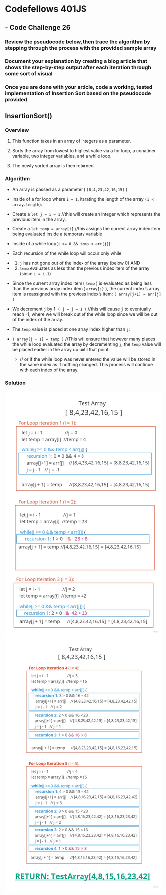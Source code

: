 # Codefellows 401JS

## - Code Challenge 26

### Review the pseudocode below, then trace the algorithm by stepping through the process with the provided sample array

### Document your explanation by creating a blog article that shows the step-by-step output after each iteration through some sort of visual  

### Once you are done with your article, code a working, tested implementation of Insertion Sort based on the pseudocode provided

## InsertionSort()

### Overview

1) This function takes in an array of integers as a parameter.

2) Sorts the array from lowest to highest value via a for loop, a conatiner variable, two integer variables, and a while loop.

3) The newly sorted array is then returned.

### Algorithm

+ An array is passed as a parameter ( `[8,4,23,42,16,15]` )
+ Inside of a for loop where `i = 1`, iterating the length of the array `(i < array.length`):
 + Create a `let j = i – 1` //this will create an integer which represents the previous item in the array.
 + Create a `let temp = array[i]` //this assigns the current array index item being evaluated inside a temporary variable

 + Inside of a while loop(`j >= 0 && temp < arr[j]`):
  + Each recursion of the while loop will occur only while 
  + 1) `j` has not gone out of the index of the array (below 0) AND
  + 2) `temp` evaluates as less than the previous index item of the array (since `j = i-1`)
   + Since the current array index item ( `temp` ) is evaluated as being less than the previous array index item ( `array[j}` ), the current index’s array item is reassigned with the previous index’s item:
    `( array[j+1] = arr[j] )`
   + We decrement `j` by 1: 
   `( j = j – 1 )`  //this will cause `j` to eventually reach -1, where we will break out of the while loop since we will be out of the index of the array.
   + The `temp` value is placed at one array index higher than `j`:

+ `( array[j + 1] = temp )`   //This will ensure that however many places the while loop evaluated the array by decrementing `j`, the `temp` value will be placed earlier in the array up until that point.
   + // or if the while loop was never entered the value will be stored in the same index as if nothing changed. This process will continue with each index of the array.

### Solution

![For Loop iteration 1-3](./whiteboard1.jpg)
![For Loop iteration 4-5](./whiteboard2.jpg)
